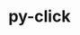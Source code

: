 ---
title: "py-click"
layout: cache
categories: [package, develop-2024-01-14]
meta: {"versions": ["8.1.7"], "compilers": ["apple-clang@=15.0.0", "gcc@=11.3.0", "gcc@=7.5.0"], "oss": ["ubuntu18.04", "ubuntu22.04", "ventura"], "platforms": ["darwin", "linux"], "targets": ["aarch64", "x86_64_v3"], "stacks": ["ml-darwin-aarch64-mps", "ml-linux-x86_64-cpu", "ml-linux-x86_64-cuda", "radiuss", "root"], "num_specs": 3, "num_specs_by_stack": {"root": 3, "ml-darwin-aarch64-mps": 1, "radiuss": 1, "ml-linux-x86_64-cuda": 1, "ml-linux-x86_64-cpu": 1}}
spec_details: [{"hash": "4dbzajkyvuq7gaykn3wgxdciud6qfxw3", "compiler": "apple-clang@=15.0.0", "versions": ["8.1.7"], "os": "ventura", "platform": "darwin", "target": "aarch64", "variants": ["build_system=python_pip"], "stacks": ["root", "ml-darwin-aarch64-mps"], "size": "-", "tarball": "https://binaries.spack.io/develop-2024-01-14/build_cache/darwin-ventura-aarch64/apple-clang-15.0.0/py-click-8.1.7/darwin-ventura-aarch64-apple-clang-15.0.0-py-click-8.1.7-4dbzajkyvuq7gaykn3wgxdciud6qfxw3.spack"}, {"hash": "2unfebfevq2qzc7rea2zxn54p3sxlvtj", "compiler": "gcc@=7.5.0", "versions": ["8.1.7"], "os": "ubuntu18.04", "platform": "linux", "target": "x86_64_v3", "variants": ["build_system=python_pip"], "stacks": ["radiuss", "root"], "size": "-", "tarball": "https://binaries.spack.io/develop-2024-01-14/build_cache/linux-ubuntu18.04-x86_64_v3/gcc-7.5.0/py-click-8.1.7/linux-ubuntu18.04-x86_64_v3-gcc-7.5.0-py-click-8.1.7-2unfebfevq2qzc7rea2zxn54p3sxlvtj.spack"}, {"hash": "qfpc47fqosjzaxlxi7beaju3hrqt6bp5", "compiler": "gcc@=11.3.0", "versions": ["8.1.7"], "os": "ubuntu22.04", "platform": "linux", "target": "x86_64_v3", "variants": ["build_system=python_pip"], "stacks": ["ml-linux-x86_64-cuda", "root", "ml-linux-x86_64-cpu"], "size": "-", "tarball": "https://binaries.spack.io/develop-2024-01-14/build_cache/linux-ubuntu22.04-x86_64_v3/gcc-11.3.0/py-click-8.1.7/linux-ubuntu22.04-x86_64_v3-gcc-11.3.0-py-click-8.1.7-qfpc47fqosjzaxlxi7beaju3hrqt6bp5.spack"}]
---